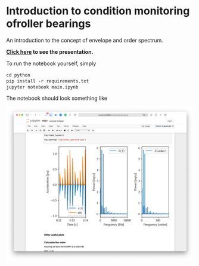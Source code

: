 # Introduction to condition monitoring ofroller bearings

An introduction to the concept of envelope and order spectrum.

**[Click here](latex/Main.pdf) to see the presentation.**

To run the notebook yourself, simply

```shell
cd python
pip install -r requirements.txt
jupyter notebook main.ipynb
```

The notebook should look something like

![screenshot of notebook](python/figs/notebook-screenshot.png)
